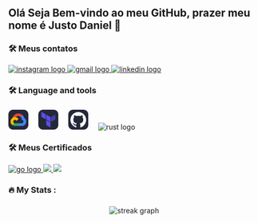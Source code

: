 ## Olá Seja Bem-vindo ao meu GitHub, prazer meu nome é Justo Daniel 👋

<!--
**JustoDaniel/JustoDaniel** is a ✨ _special_ ✨ repository because its `README.md` (this file) appears on your GitHub profile.

Here are some ideas to get you started:

- 🔭 I’m currently working on ...
- 🌱 I’m currently learning ...
- 👯 I’m looking to collaborate on ...
- 🤔 I’m looking for help with ...
- 💬 Ask me about ...
- 📫 How to reach me: ...
- 😄 Pronouns: ...
- ⚡ Fun fact: ...
-->

<h3 align="left">🛠 Meus contatos</h3>

<div align="left">
  <a href="https://www.instagram.com/justo_daniel/" target="_blank"> <img src="https://img.shields.io/static/v1?message=Instagram&logo=instagram&label=&color=E4405F&logoColor=white&labelColor=&style=for-the-badge" height="35" alt="instagram logo"  /> </a>
 <a href="mailto:carlosajdaniel@gmail.com">
  <img src="https://img.shields.io/static/v1?message=Gmail&logo=gmail&label=&color=D14836&logoColor=white&labelColor=&style=for-the-badge" height="35" alt="gmail logo"  />
   </a>
  <a href="https://www.linkedin.com/in/justo-daniel-50344b34/" target="_blank"> <img src="https://img.shields.io/static/v1?message=LinkedIn&logo=linkedin&label=&color=0077B5&logoColor=white&labelColor=&style=for-the-badge" height="35" alt="linkedin logo"  /> </a>
</div>


<h3 align="left">🛠 Language and tools</h3>

###

<div align="left">
  <img src="https://github.com/tandpfun/skill-icons/blob/main/icons/GCP-Dark.svg" height="40" alt="go logo"  />
  <img width="12" />
  <img src="https://github.com/tandpfun/skill-icons/blob/main/icons/Terraform-Dark.svg" height="40" alt="rust logo"  />
  <img width="12" />
  <img src="https://github.com/tandpfun/skill-icons/blob/main/icons/Github-Dark.svg" height="40" alt="rust logo"  />  
<img width="12" />
 <img src="https://images.icon-icons.com/2429/PNG/512/notion_logo_icon_147257.png" height="40" alt="rust logo"  />  
 <img width="12" /> 
</div>

<h3 align="left">🛠 Meus Certificados</h3>

<div align="left">
   <a href="https://www.credly.com/badges/b22f5184-83ca-45bc-a72a-a540bdbba267" target="_blank"> <img src="https://images.credly.com/images/275e69a5-33a8-4d9c-bad4-2bdc0dfb7d40/image.png" height="120" alt="go logo"  /> </a>
   <a href="https://www.credly.com/badges/a41f8e8e-93be-4421-8082-98fac191d026" target="_blank"> <img src="https://images.credly.com/size/340x340/images/08096465-cbfc-4c3e-93e5-93c5aa61f23e/image.png" height="120"  /> </a>
   <a href="https://www.credly.com/badges/7ac1862c-b851-4b9a-85a8-4ac37eddd2ef" target="_blank"> <img src="https://images.credly.com/size/340x340/images/44994cda-b5b0-44cb-9a6d-d29b57163073/image.png" height="120"   /> </a>
</div>




<h3 align="left">🔥   My Stats :</h3>

###

<div align="center">
  <img src="https://streak-stats.demolab.com?user=maurodesouza&locale=en&mode=daily&theme=dark&hide_border=false&border_radius=5&order=3" height="220" alt="streak graph"  />
</div>

###
